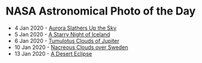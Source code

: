 # NASA Astronomical Photo of the Day
- 4 Jan 2020 - [Aurora Slathers Up the Sky](https://apod.nasa.gov/apod/ap200104.html)
- 5 Jan 2020 - [A Starry Night of Iceland](https://apod.nasa.gov/apod/ap200105.html)
- 6 Jan 2020 - [Tumulotus Clouds of Jupiter](https://apod.nasa.gov/apod/ap200106.html)
- 10 Jan 2020 - [Nacreous Clouds over Sweden](https://apod.nasa.gov/apod/ap200110.html)
- 13 Jan 2020 - [A Desert Eclipse](https://apod.nasa.gov/apod/ap200113.html)